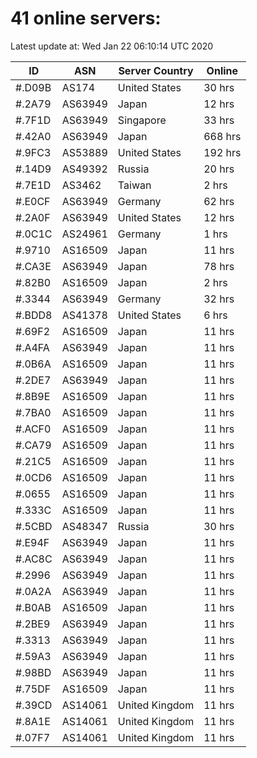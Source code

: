 # 41 online servers:

Latest update at: Wed Jan 22 06:10:14 UTC 2020

| ID | ASN | Server Country | Online |
| -- | --- | -------------- | ------ |
| #.D09B | AS174 | United States | 30 hrs |
| #.2A79 | AS63949 | Japan | 12 hrs |
| #.7F1D | AS63949 | Singapore | 33 hrs |
| #.42A0 | AS63949 | Japan | 668 hrs |
| #.9FC3 | AS53889 | United States | 192 hrs |
| #.14D9 | AS49392 | Russia | 20 hrs |
| #.7E1D | AS3462 | Taiwan | 2 hrs |
| #.E0CF | AS63949 | Germany | 62 hrs |
| #.2A0F | AS63949 | United States | 12 hrs |
| #.0C1C | AS24961 | Germany | 1 hrs |
| #.9710 | AS16509 | Japan | 11 hrs |
| #.CA3E | AS63949 | Japan | 78 hrs |
| #.82B0 | AS16509 | Japan | 2 hrs |
| #.3344 | AS63949 | Germany | 32 hrs |
| #.BDD8 | AS41378 | United States | 6 hrs |
| #.69F2 | AS16509 | Japan | 11 hrs |
| #.A4FA | AS63949 | Japan | 11 hrs |
| #.0B6A | AS16509 | Japan | 11 hrs |
| #.2DE7 | AS63949 | Japan | 11 hrs |
| #.8B9E | AS16509 | Japan | 11 hrs |
| #.7BA0 | AS16509 | Japan | 11 hrs |
| #.ACF0 | AS16509 | Japan | 11 hrs |
| #.CA79 | AS16509 | Japan | 11 hrs |
| #.21C5 | AS16509 | Japan | 11 hrs |
| #.0CD6 | AS16509 | Japan | 11 hrs |
| #.0655 | AS16509 | Japan | 11 hrs |
| #.333C | AS16509 | Japan | 11 hrs |
| #.5CBD | AS48347 | Russia | 30 hrs |
| #.E94F | AS63949 | Japan | 11 hrs |
| #.AC8C | AS63949 | Japan | 11 hrs |
| #.2996 | AS63949 | Japan | 11 hrs |
| #.0A2A | AS63949 | Japan | 11 hrs |
| #.B0AB | AS16509 | Japan | 11 hrs |
| #.2BE9 | AS63949 | Japan | 11 hrs |
| #.3313 | AS63949 | Japan | 11 hrs |
| #.59A3 | AS63949 | Japan | 11 hrs |
| #.98BD | AS63949 | Japan | 11 hrs |
| #.75DF | AS16509 | Japan | 11 hrs |
| #.39CD | AS14061 | United Kingdom | 11 hrs |
| #.8A1E | AS14061 | United Kingdom | 11 hrs |
| #.07F7 | AS14061 | United Kingdom | 11 hrs |

